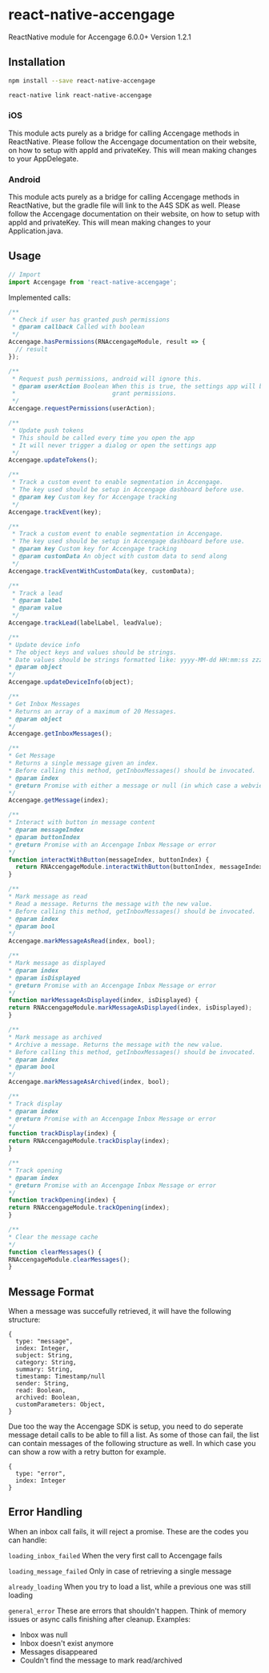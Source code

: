 # react-native-accengage
ReactNative module for Accengage 6.0.0+
Version 1.2.1

## Installation

```bash
npm install --save react-native-accengage
```
```bash
react-native link react-native-accengage
```

### iOS
This module acts purely as a bridge for calling Accengage methods in ReactNative. Please follow the 
Accengage documentation on their website, on how to setup with appId and privateKey. This will 
mean making changes to your AppDelegate.

### Android
This module acts purely as a bridge for calling Accengage methods in ReactNative, but the gradle 
file will link to the A4S SDK as well. Please follow the Accengage documentation on their 
website, on how to setup with appId and privateKey. This will mean making changes to your 
Application.java.

## Usage
```js
// Import
import Accengage from 'react-native-accengage';
```

Implemented calls:
```js
/**
 * Check if user has granted push permissions
 * @param callback Called with boolean
 */
Accengage.hasPermissions(RNAccengageModule, result => {
  // result
});

/**
 * Request push permissions, android will ignore this.
 * @param userAction Boolean When this is true, the settings app will be opened if the user didn't 
 *                           grant permissions. 
 */
Accengage.requestPermissions(userAction);

/**
 * Update push tokens
 * This should be called every time you open the app
 * It will never trigger a dialog or open the settings app
 */
Accengage.updateTokens();

/**
 * Track a custom event to enable segmentation in Accengage.
 * The key used should be setup in Accengage dashboard before use.
 * @param key Custom key for Accengage tracking
 */
Accengage.trackEvent(key);

/**
 * Track a custom event to enable segmentation in Accengage.
 * The key used should be setup in Accengage dashboard before use.
 * @param key Custom key for Accengage tracking
 * @param customData An object with custom data to send along
 */
Accengage.trackEventWithCustomData(key, customData);

/**
 * Track a lead
 * @param label
 * @param value
 */
Accengage.trackLead(labelLabel, leadValue);

/**
* Update device info
* The object keys and values should be strings.
* Date values should be strings formatted like: yyyy-MM-dd HH:mm:ss zzz
* @param object
*/
Accengage.updateDeviceInfo(object);

/**
* Get Inbox Messages
* Returns an array of a maximum of 20 Messages.
* @param object
*/
Accengage.getInboxMessages();

/**
* Get Message
* Returns a single message given an index.
* Before calling this method, getInboxMessages() should be invocated.
* @param index
* @return Promise with either a message or null (in which case a webview is opened)
*/
Accengage.getMessage(index);

/**
* Interact with button in message content
* @param messageIndex
* @param buttonIndex
* @return Promise with an Accengage Inbox Message or error
*/
function interactWithButton(messageIndex, buttonIndex) {
  return RNAccengageModule.interactWithButton(buttonIndex, messageIndex);
}

/**
* Mark message as read
* Read a message. Returns the message with the new value.
* Before calling this method, getInboxMessages() should be invocated.
* @param index
* @param bool
*/
Accengage.markMessageAsRead(index, bool);

/**
* Mark message as displayed
* @param index
* @param isDisplayed
* @return Promise with an Accengage Inbox Message or error
*/
function markMessageAsDisplayed(index, isDisplayed) {
return RNAccengageModule.markMessageAsDisplayed(index, isDisplayed);
}

/**
* Mark message as archived
* Archive a message. Returns the message with the new value.
* Before calling this method, getInboxMessages() should be invocated.
* @param index
* @param bool
*/
Accengage.markMessageAsArchived(index, bool);

/**
* Track display
* @param index
* @return Promise with an Accengage Inbox Message or error
*/
function trackDisplay(index) {
return RNAccengageModule.trackDisplay(index);
}

/**
* Track opening
* @param index
* @return Promise with an Accengage Inbox Message or error
*/
function trackOpening(index) {
return RNAccengageModule.trackOpening(index);
}

/**
* Clear the message cache
*/
function clearMessages() {
RNAccengageModule.clearMessages();
}
```

## Message Format
When a message was succefully retrieved, it will have the following structure:

```
{
  type: "message",
  index: Integer,
  subject: String,
  category: String,
  summary: String,
  timestamp: Timestamp/null
  sender: String,
  read: Boolean,
  archived: Boolean,
  customParameters: Object,
}
```

Due too the way the Accengage SDK is setup, you need to do seperate message detail calls to be 
able to fill a list. As some of those can fail, the list can contain messages of the following 
structure as well. In which case you can show a row with a retry button for example.
```
{
  type: "error",
  index: Integer
}
```

## Error Handling
When an inbox call fails, it will reject a promise. These are the codes you can handle: 

`loading_inbox_failed`
When the very first call to Accengage fails

`loading_message_failed`
Only in case of retrieving a single message

`already_loading`
When you try to load a list, while a previous one was still loading

`general_error`
These are errors that shouldn't happen. Think of memory issues or async calls finishing after 
cleanup.
Examples:
- Inbox was null
- Inbox doesn't exist anymore
- Messages disappeared
- Couldn't find the message to mark read/archived
